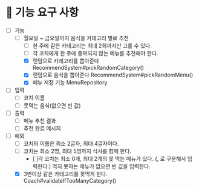 # 📝 기능 요구 사항

- [ ] 기능
    - [ ] 월요일 ~ 금요일까지 음식을 카테고리 별로 추천
        - [ ] 한 주에 같은 카테고리는 최대 2회까지만 고를 수 있다.
        - [ ] 각 코치에게 한 주에 중복되지 않는 메뉴를 추천해야 한다.
        - [x] 랜덤으로 카레고리를 뽑아준다 RecommendSystem#pickRandomCategory()
        - [x] 랜덤으로 음식을 뽑아준다 RecommendSystem#pickRandomMenu()
        - [x] 메뉴 저장 기능 MenuRepository

- [ ] 입력
    - [ ] 코치 이름
    - [ ] 못먹는 음식(없으면 빈 값)

- [ ] 출력
    - [ ] 메뉴 추천 결과
    - [ ] 추천 완료 메시지

- [ ] 예외
    - [ ] 코치의 이름은 최소 2글자, 최대 4글자이다.
    - [ ] 코치는 최소 2명, 최대 5명까지 식사를 함께 한다.
      - [ ]각 코치는 최소 0개, 최대 2개의 못 먹는 메뉴가 있다. (, 로 구분해서 입력한다.)
      먹지 못하는 메뉴가 없으면 빈 값을 입력한다.
    - [x] 3번이상 같은 카테고리를 못먹게 한다. Coach#validateIfTooManyCategory()